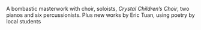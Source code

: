 A bombastic masterwork with choir, soloists, _Crystal Children’s Choir_, two
pianos and six percussionists. Plus new works by Eric Tuan, using poetry by
local students
